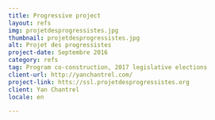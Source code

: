 ```yaml
---
title: Progressive project
layout: refs
img: projetdesprogressistes.jpg
thumbnail: projetdesprogressistes.jpg
alt: Projet des progressistes
project-date: Septembre 2016
category: refs
tag: Program co-construction, 2017 legislative elections
client-url: http://yanchantrel.com/
project-link: htts://ssl.projetdesprogressistes.org
client: Yan Chantrel
locale: en

---
```

